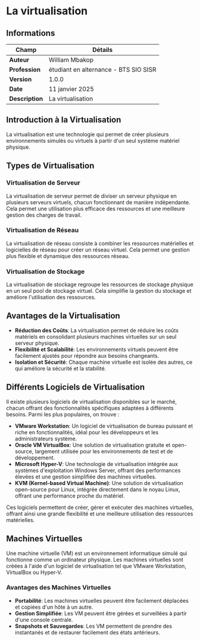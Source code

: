 # La virtualisation

## Informations

| Champ           | Détails                                                                           |
|-----------------|-----------------------------------------------------------------------------------|
| **Auteur**      | William Mbakop                                                                    |
| **Profession**  | étudiant en alternance - BTS SIO SISR                                             |
| **Version**     | 1.0.0                                                                             |
| **Date**        | 11 janvier 2025                                                                   |
| **Description** | La virtualisation                                                                 |



## Introduction à la Virtualisation

La virtualisation est une technologie qui permet de créer plusieurs environnements simulés ou virtuels à partir d'un seul système matériel physique.

## Types de Virtualisation

### Virtualisation de Serveur
La virtualisation de serveur permet de diviser un serveur physique en plusieurs serveurs virtuels, chacun fonctionnant de manière indépendante. Cela permet une utilisation plus efficace des ressources et une meilleure gestion des charges de travail.

### Virtualisation de Réseau
La virtualisation de réseau consiste à combiner les ressources matérielles et logicielles de réseau pour créer un réseau virtuel. Cela permet une gestion plus flexible et dynamique des ressources réseau.

### Virtualisation de Stockage
La virtualisation de stockage regroupe les ressources de stockage physique en un seul pool de stockage virtuel. Cela simplifie la gestion du stockage et améliore l'utilisation des ressources.

## Avantages de la Virtualisation

- **Réduction des Coûts**: La virtualisation permet de réduire les coûts matériels en consolidant plusieurs machines virtuelles sur un seul serveur physique.
- **Flexibilité et Scalabilité**: Les environnements virtuels peuvent être facilement ajustés pour répondre aux besoins changeants.
- **Isolation et Sécurité**: Chaque machine virtuelle est isolée des autres, ce qui améliore la sécurité et la stabilité.

## Différents Logiciels de Virtualisation

Il existe plusieurs logiciels de virtualisation disponibles sur le marché, chacun offrant des fonctionnalités spécifiques adaptées à différents besoins. Parmi les plus populaires, on trouve :

- **VMware Workstation**: Un logiciel de virtualisation de bureau puissant et riche en fonctionnalités, idéal pour les développeurs et les administrateurs système.
- **Oracle VM VirtualBox**: Une solution de virtualisation gratuite et open-source, largement utilisée pour les environnements de test et de développement.
- **Microsoft Hyper-V**: Une technologie de virtualisation intégrée aux systèmes d'exploitation Windows Server, offrant des performances élevées et une gestion simplifiée des machines virtuelles.
- **KVM (Kernel-based Virtual Machine)**: Une solution de virtualisation open-source pour Linux, intégrée directement dans le noyau Linux, offrant une performance proche du matériel.

Ces logiciels permettent de créer, gérer et exécuter des machines virtuelles, offrant ainsi une grande flexibilité et une meilleure utilisation des ressources matérielles.


## Machines Virtuelles

Une machine virtuelle (VM) est un environnement informatique simulé qui fonctionne comme un ordinateur physique. Les machines virtuelles sont créées à l'aide d'un logiciel de virtualisation tel que VMware Workstation, VirtualBox ou Hyper-V.

### Avantages des Machines Virtuelles

- **Portabilité**: Les machines virtuelles peuvent être facilement déplacées et copiées d'un hôte à un autre.
- **Gestion Simplifiée**: Les VM peuvent être gérées et surveillées à partir d'une console centrale.
- **Snapshots et Sauvegardes**: Les VM permettent de prendre des instantanés et de restaurer facilement des états antérieurs.